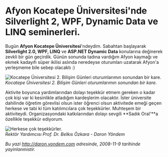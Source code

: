 # Afyon Kocatepe Üniversitesi'nde Silverlight 2, WPF, Dynamic Data ve LINQ seminerleri.
Bugün **Afyon Kocatepe Üniversitesi**'ndeydim. Sabahtan başlayarak
**Silverlight 2.0, WPF, LINQ** ve **ASP.NET Dynamic Data** konularına
değinerek zevkli bir gün geçirdik. Günün sonunda tadına vardığım Afyon
kaymağı ve ekmek kadayıfı süper ikilisi aslında neredeyse oturumları
uzatarak Afyon'a yerleşmeme bile sebep olacaktı :)

![Kocatepe Üniversitesi 2. Bilişim Günleri oturumlarımın sonundan bir
kare.](media/Afyon_Kocatepe_Universitesi_nde_Silverlight_2_WPF_Dynamic_Data_ve_LINQ_seminerleri/08112008_1.jpg)\
*Kocatepe Üniversitesi 2. Bilişim Günleri oturumlarımın sonundan bir
kare.*

Aktivite boyunca yardımlarından dolayı teşekkür etmem gereken o kadar
çok kişi var ki kesinlikle atladığım kardeşlerim olacaktır. İster
üniversite dahilinde öğretim görevlisi olsun ister öğrenci olsun
aktivitede emeği geçen herkese ve tabi ki tüm katılımcılara çok
teşekkürler. Muhteşem bir aktiviteydi. Organizasyondaki katkılarından
dolayı sevgili **Sadık Oral'**a özellikle teşekkür ediyorum.

![Herkese çok
teşekkürler.](media/Afyon_Kocatepe_Universitesi_nde_Silverlight_2_WPF_Dynamic_Data_ve_LINQ_seminerleri/08112008_2.jpg)\
 *Rektör Yardımcısı Prof. Dr. Belkıs Özkara - Daron Yöndem*



*Bu yazi http://daron.yondem.com adresinde, 2008-11-9 tarihinde yayinlanmistir.*
